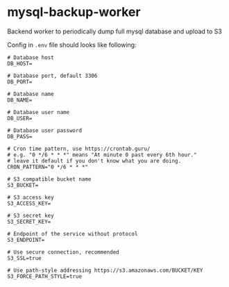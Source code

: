 # mysql-backup-worker
Backend worker to periodically dump full mysql database and upload to S3

Config in ``.env`` file should looks like following:
```shell
# Database host
DB_HOST=

# Database port, default 3306
DB_PORT=

# Database name
DB_NAME=

# Database user name
DB_USER=

# Database user password
DB_PASS=

# Cron time pattern, use https://crontab.guru/
# e.g. "0 */6 * * *" means "At minute 0 past every 6th hour."
# leave it default if you don't know what you are doing.
CRON_PATTERN="0 */6 * * *"

# S3 compatible bucket name
S3_BUCKET=

# S3 access key
S3_ACCESS_KEY=

# S3 secret key
S3_SECRET_KEY=

# Endpoint of the service without protocol
S3_ENDPOINT=

# Use secure connection, recommended
S3_SSL=true

# Use path-style addressing https://s3.amazonaws.com/BUCKET/KEY
S3_FORCE_PATH_STYLE=true

```

